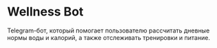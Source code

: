 # Wellness Bot

Telegram-бот, который помогает пользователю рассчитать дневные нормы воды и калорий, а также отслеживать тренировки и питание.
